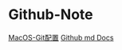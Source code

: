 # Github-Note

[MacOS-Git配置](https://www.jianshu.com/p/c058fbd7bb90)
[Github md Docs](https://docs.github.com/en/github/writing-on-github/getting-started-with-writing-and-formatting-on-github/basic-writing-and-formatting-syntax)
